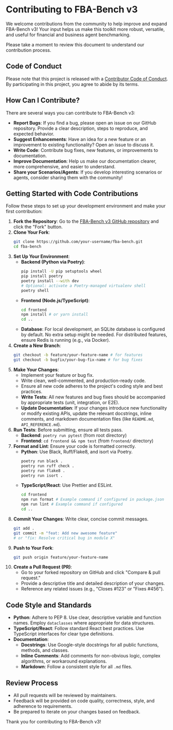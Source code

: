 # Contributing to FBA-Bench v3

We welcome contributions from the community to help improve and expand FBA-Bench v3! Your input helps us make this toolkit more robust, versatile, and useful for financial and business agent benchmarking.

Please take a moment to review this document to understand our contribution process.

## Code of Conduct

Please note that this project is released with a [Contributor Code of Conduct](CODE_OF_CONDUCT.md). By participating in this project, you agree to abide by its terms.

## How Can I Contribute?

There are several ways you can contribute to FBA-Bench v3:

*   **Report Bugs**: If you find a bug, please open an issue on our GitHub repository. Provide a clear description, steps to reproduce, and expected behavior.
*   **Suggest Enhancements**: Have an idea for a new feature or an improvement to existing functionality? Open an issue to discuss it.
*   **Write Code**: Contribute bug fixes, new features, or improvements to documentation.
*   **Improve Documentation**: Help us make our documentation clearer, more comprehensive, and easier to understand.
*   **Share your Scenarios/Agents**: If you develop interesting scenarios or agents, consider sharing them with the community!

## Getting Started with Code Contributions

Follow these steps to set up your development environment and make your first contribution:

1.  **Fork the Repository**: Go to the [FBA-Bench v3 GitHub repository](https://github.com/your-org/fba-bench) and click the "Fork" button.
2.  **Clone Your Fork**:
    ```bash
    git clone https://github.com/your-username/fba-bench.git
    cd fba-bench
    ```
3.  **Set Up Your Environment**:
    *   **Backend (Python via Poetry)**:
        ```bash
        pip install -U pip setuptools wheel
        pip install poetry
        poetry install --with dev
        # Optional: activate a Poetry-managed virtualenv shell
        poetry shell
        ```
    *   **Frontend (Node.js/TypeScript)**:
        ```bash
        cd frontend
        npm install # or yarn install
        cd ..
        ```
    *   **Database**: For local development, an SQLite database is configured by default. No extra setup might be needed. For distributed features, ensure Redis is running (e.g., via Docker).
4.  **Create a New Branch**:
    ```bash
    git checkout -b feature/your-feature-name # for features
    git checkout -b bugfix/your-bug-fix-name # for bug fixes
    ```
5.  **Make Your Changes**:
    *   Implement your feature or bug fix.
    *   Write clean, well-commented, and production-ready code.
    *   Ensure all new code adheres to the project's coding style and best practices.
    *   **Write Tests**: All new features and bug fixes should be accompanied by appropriate tests (unit, integration, or E2E).
    *   **Update Documentation**: If your changes introduce new functionality or modify existing APIs, update the relevant docstrings, inline comments, and markdown documentation files (like `README.md`, `API_REFERENCE.md`).
6.  **Run Tests**: Before submitting, ensure all tests pass.
    *   **Backend**: `poetry run pytest` (from root directory)
    *   **Frontend**: `cd frontend && npm test` (from `frontend/` directory)
7.  **Format and Lint**: Ensure your code is formatted correctly.
    *   **Python**: Use Black, Ruff/Flake8, and isort via Poetry.
        ```bash
        poetry run black .
        poetry run ruff check .
        poetry run flake8 .
        poetry run isort .
        ```
    *   **TypeScript/React**: Use Prettier and ESLint.
        ```bash
        cd frontend
        npm run format # Example command if configured in package.json
        npm run lint # Example command if configured
        cd ..
        ```
8.  **Commit Your Changes**: Write clear, concise commit messages.
    ```bash
    git add .
    git commit -m "feat: Add new awesome feature"
    # or "fix: Resolve critical bug in module X"
    ```
9.  **Push to Your Fork**:
    ```bash
    git push origin feature/your-feature-name
    ```
10. **Create a Pull Request (PR)**:
    *   Go to your forked repository on GitHub and click "Compare & pull request."
    *   Provide a descriptive title and detailed description of your changes.
    *   Reference any related issues (e.g., "Closes #123" or "Fixes #456").

## Code Style and Standards

*   **Python**: Adhere to PEP 8. Use clear, descriptive variable and function names. Employ `dataclasses` where appropriate for data structures.
*   **TypeScript/React**: Follow standard React best practices. Use TypeScript interfaces for clear type definitions.
*   **Documentation**:
    *   **Docstrings**: Use Google-style docstrings for all public functions, methods, and classes.
    *   **Inline Comments**: Add comments for non-obvious logic, complex algorithms, or workaround explanations.
    *   **Markdown**: Follow a consistent style for all `.md` files.

## Review Process

*   All pull requests will be reviewed by maintainers.
*   Feedback will be provided on code quality, correctness, style, and adherence to requirements.
*   Be prepared to iterate on your changes based on feedback.

Thank you for contributing to FBA-Bench v3!